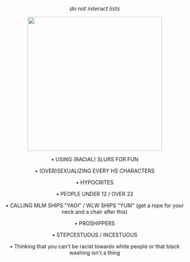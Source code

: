 <p align="center">
𝘥𝘰 𝘯𝘰𝘵 𝘪𝘯𝘵𝘦𝘳𝘢𝘤𝘵 𝘭𝘪𝘴𝘵𝘴
</p>

<p align="center">
  <img width="360" height="360" src="https://preview.redd.it/been-getting-into-content-creation-for-pz-recently-and-was-v0-qc6o82s9lloa1.png?width=256&format=png&auto=webp&s=6c4b396581f153d52ecd8f8f2f2b3373c1fdca84">
</p>

<p align="center">
• USING (RACIAL) SLURS FOR FUN
<p align="center">
• (OVER)SEXUALIZING EVERY HS CHARACTERS
<p align="center">
• HYPOCRITES
<p align="center">
• PEOPLE UNDER 12 / OVER 22
<p align="center">
• CALLING MLM SHIPS "YAOI" / WLW SHIPS "YURI" (get a rope for your neck and a chair after this)
<p align="center">
• PROSHIPPERS
<p align="center">
• STEPCESTUOUS / INCESTUOUS
<p align="center">
• Thinking that you can't be racist towards white people or that black washing isn't a thing
